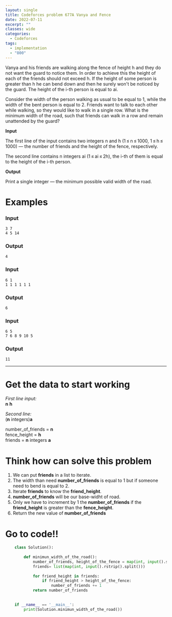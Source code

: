 ```yaml
---
layout: single
title: Codeforces problem 677A Vanya and Fence
date: 2022-07-11
excerpt: ""
classes: wide
categories:
  - Codeforces
tags:
  - implementation
  - "800"
---
```


Vanya and his friends are walking along the fence of height h and they do not want the guard to notice them. In order to achieve this the height of each of the friends should not exceed h. If the height of some person is greater than h he can bend down and then he surely won't be noticed by the guard. The height of the i-th person is equal to ai.

Consider the width of the person walking as usual to be equal to 1, while the width of the bent person is equal to 2. Friends want to talk to each other while walking, so they would like to walk in a single row. What is the minimum width of the road, such that friends can walk in a row and remain unattended by the guard?

**Input**

The first line of the input contains two integers n and h (1 ≤ n ≤ 1000, 1 ≤ h ≤ 1000) — the number of friends and the height of the fence, respectively.

The second line contains n integers ai (1 ≤ ai ≤ 2h), the i-th of them is equal to the height of the i-th person.

**Output**

Print a single integer — the minimum possible valid width of the road.

# Examples

### **Input**
```
3 7
4 5 14
```
### **Output**
```
4
```
### **Input**
```
6 1
1 1 1 1 1 1
```
### **Output**
```
6
```
### **Input**
```
6 5
7 6 8 9 10 5
```
### **Output**
```
11
```

---

# Get the data to start working

*First line input:*<br>
**n** **h**<br>

*Second line:*<br>
(**n** integers)**a**

number_of_friends = **n**<br>
fence_height = **h**<br>
friends = **n** integers **a**

# Think how can solve this problem

1. We can put **friends** in a list to iterate.  
2. The width than need **number_of_friends** is equal to 1 but if someone need to bend is equal to 2.  
3. Iterate **friends** to know the **friend_height**.  
4. **number_of_friends** will be our base-widht of road.    
5. Only we have to increment by 1 the **number_of_friends** if the **friend_height** is greater than the **fence_height**.  
6. Return the new value of **number_of_friends**
    
# Go to code!!

```python
    class Solution():
     
        def minimun_width_of_the_road():
            number_of_friends, height_of_the_fence = map(int, input().split())
            friends= list(map(int, input().rstrip().split()))
     
            for friend_height in friends:
                if friend_height > height_of_the_fence:
                    number_of_friends += 1
            return number_of_friends
     
     
    if __name__ == '__main__':
        print(Solution.minimun_width_of_the_road())
```
